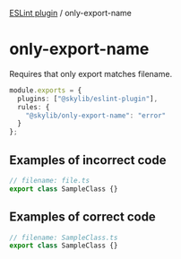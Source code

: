 [ESLint plugin](https://ilyub.github.io/eslint-plugin/) / only-export-name

# only-export-name

Requires that only export matches filename.

```ts
module.exports = {
  plugins: ["@skylib/eslint-plugin"],
  rules: {
    "@skylib/only-export-name": "error"
  }
};
```

## Examples of incorrect code

```ts
// filename: file.ts
export class SampleClass {}
```

## Examples of correct code

```ts
// filename: SampleClass.ts
export class SampleClass {}
```